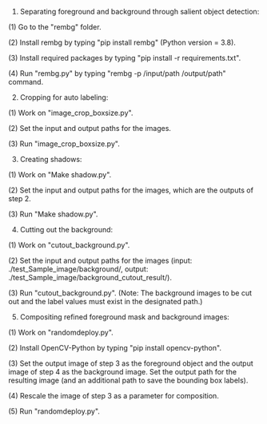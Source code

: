 1. Separating foreground and background through salient object detection:

(1) Go to the "rembg" folder.

(2) Install rembg by typing "pip install rembg" (Python version = 3.8).

(3) Install required packages by typing "pip install -r requirements.txt".

(4) Run "rembg.py" by typing "rembg -p /input/path /output/path" command.

2. Cropping for auto labeling:

(1) Work on "image_crop_boxsize.py".

(2) Set the input and output paths for the images.

(3) Run "image_crop_boxsize.py".

3. Creating shadows:

(1) Work on "Make shadow.py".

(2) Set the input and output paths for the images, which are the outputs of step 2.

(3) Run "Make shadow.py".

4. Cutting out the background:

(1) Work on "cutout_background.py".

(2) Set the input and output paths for the images (input: ./test_Sample_image/background/, output: ./test_Sample_image/background_cutout_result/).

(3) Run "cutout_background.py". (Note: The background images to be cut out and the label values must exist in the designated path.)

5. Compositing refined foreground mask and background images:

(1) Work on "randomdeploy.py".

(2) Install OpenCV-Python by typing "pip install opencv-python".

(3) Set the output image of step 3 as the foreground object and the output image of step 4 as the background image. Set the output path for the resulting image (and an additional path to save the bounding box labels).

(4) Rescale the image of step 3 as a parameter for composition.

(5) Run "randomdeploy.py".





